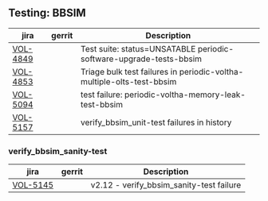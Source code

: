 

Testing: BBSIM
--------------

| jira | gerrit | Description |
| -----| ------ | ------------|
| [VOL-4849](https://jira.opencord.org/browse/VOL-4849) | | Test suite: status=UNSATABLE periodic-software-upgrade-tests-bbsim |
| [VOL-4853](https://jira.opencord.org/browse/VOL-4853) | | Triage bulk test failures in periodic-voltha-multiple-olts-test-bbsim |
| [VOL-5094](https://jira.opencord.org/browse/VOL-5094) | | test failure: periodic-voltha-memory-leak-test-bbsim |
| [VOL-5157](https://jira.opencord.org/browse/VOL-5157) | | verify_bbsim_unit-test failures in history |

### verify_bbsim_sanity-test

| jira | gerrit | Description |
| -----| ------ | ------------|
| [VOL-5145](https://jira.opencord.org/browse/VOL-5145) | | v2.12 - verify_bbsim_sanity-test failure |